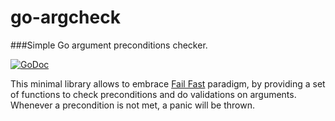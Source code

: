 # go-argcheck
###Simple Go argument preconditions checker.

[![GoDoc](https://godoc.org/github.com/raulbajales/go-argcheck/argcheck?status.svg)](https://godoc.org/github.com/raulbajales/go-argcheck/argcheck)

This minimal library allows to embrace [Fail Fast](https://en.wikipedia.org/wiki/Fail-fast) paradigm, by providing a set of functions to check preconditions and do validations on arguments. Whenever a precondition is not met, a panic will be thrown.